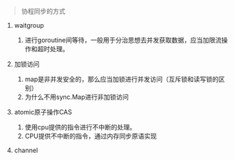 > 协程同步的方式

1. waitgroup

   1. 进行goroutine间等待，一般用于分治思想去并发获取数据，应当加限流操作和超时处理。

2. 加锁访问

   1. map是非并发安全的，那么应当加锁进行并发访问（互斥锁和读写锁的区别）
   2. 为什么不用sync.Map进行非加锁访问

3. atomic原子操作CAS

   1. 使用cpu提供的指令进行不中断的处理。
   2. CPU提供不中断的指令，通过内存同步原语实现

4. channel

   

